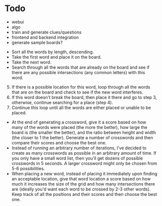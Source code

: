 # Todo

* webui
* algo
* train and generate clues/questions
* frontend and backend integration
* generate sample boards?

- Sort all the words by length, descending. 
- Take the first word and place it on the board.
- Take the next word.
- Search through all the words that are already on the board and see if there are any possible intersections (any common letters) with this word.
5. If there is a possible location for this word, loop through all the words that are on the board and check to see if the new word interferes.
6. If this word doesn't break the board, then place it there and go to step 3, otherwise, continue searching for a place (step 4).
7. Continue this loop until all the words are either placed or unable to be placed.

* At the end of generating a crossword, give it a score based on how many of the words were placed (the more the better), how large the board is (the smaller the better), and the ratio between height and width (the closer to 1 the better). Generate a number of crosswords and then compare their scores and choose the best one.
* Instead of running an arbitrary number of iterations, I've decided to create as many crosswords as possible in an arbitrary amount of time. If you only have a small word list, then you'll get dozens of possible crosswords in 5 seconds. A larger crossword might only be chosen from 5-6 possibilities.
* When placing a new word, instead of placing it immediately upon finding an acceptable location, give that word location a score based on how much it increases the size of the grid and how many intersections there are (ideally you'd want each word to be crossed by 2-3 other words). Keep track of all the positions and their scores and then choose the best one.